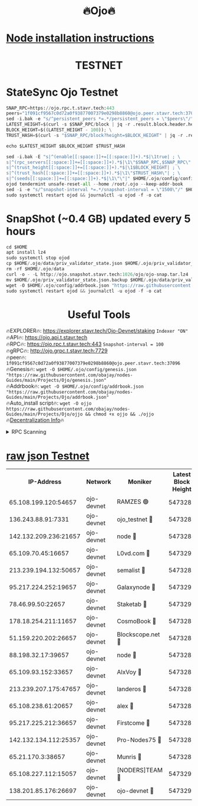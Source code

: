 <h1 align="center"> 🔥Ojo🔥</h1>

[Node installation instructions](https://github.com/obajay/nodes-Guides/tree/main/Projects/Ojo)
=

<h1 align="center"> TESTNET</h1>

# StateSync Ojo Testnet
```python
SNAP_RPC=https://ojo.rpc.t.stavr.tech:443
peers="1f091cf9567c0d72a0f93877007379e0298b8860@ojo.peer.stavr.tech:37096"
sed -i.bak -e "s/^persistent_peers *=.*/persistent_peers = \"$peers\"/" $HOME/.ojo/config/config.toml
LATEST_HEIGHT=$(curl -s $SNAP_RPC/block | jq -r .result.block.header.height); \
BLOCK_HEIGHT=$((LATEST_HEIGHT - 100)); \
TRUST_HASH=$(curl -s "$SNAP_RPC/block?height=$BLOCK_HEIGHT" | jq -r .result.block_id.hash)

echo $LATEST_HEIGHT $BLOCK_HEIGHT $TRUST_HASH

sed -i.bak -E "s|^(enable[[:space:]]+=[[:space:]]+).*$|\1true| ; \
s|^(rpc_servers[[:space:]]+=[[:space:]]+).*$|\1\"$SNAP_RPC,$SNAP_RPC\"| ; \
s|^(trust_height[[:space:]]+=[[:space:]]+).*$|\1$BLOCK_HEIGHT| ; \
s|^(trust_hash[[:space:]]+=[[:space:]]+).*$|\1\"$TRUST_HASH\"| ; \
s|^(seeds[[:space:]]+=[[:space:]]+).*$|\1\"\"|" $HOME/.ojo/config/config.toml
ojod tendermint unsafe-reset-all --home /root/.ojo --keep-addr-book
sed -i -e "s/^snapshot-interval *=.*/snapshot-interval = \"1500\"/" $HOME/.ojo/config/app.toml
sudo systemctl restart ojod && journalctl -u ojod -f -o cat
```
# SnapShot (~0.4 GB) updated every 5 hours
```python
cd $HOME
apt install lz4
sudo systemctl stop ojod
cp $HOME/.ojo/data/priv_validator_state.json $HOME/.ojo/priv_validator_state.json.backup
rm -rf $HOME/.ojo/data
curl -o - -L http://ojo.snapshot.stavr.tech:1026/ojo/ojo-snap.tar.lz4 | lz4 -c -d - | tar -x -C $HOME/.ojo --strip-components 2
mv $HOME/.ojo/priv_validator_state.json.backup $HOME/.ojo/data/priv_validator_state.json
wget -O $HOME/.ojo/config/addrbook.json "https://raw.githubusercontent.com/obajay/nodes-Guides/main/Projects/Ojo/addrbook.json"
sudo systemctl restart ojod && journalctl -u ojod -f -o cat
```
 <h1 align="center"> Useful Tools</h1>

🔥EXPLORER🔥:        https://explorer.stavr.tech/Ojo-Devnet/staking        `Indexer "ON"` \
🔥API🔥:                     https://ojo.api.t.stavr.tech \
🔥RPC🔥:                    https://ojo.rpc.t.stavr.tech:443              `Snapshot-interval = 100` \
🔥gRPC🔥:                  http://ojo.grpc.t.stavr.tech:7729 \
🔥peer🔥:                   `1f091cf9567c0d72a0f93877007379e0298b8860@ojo.peer.stavr.tech:37096` \
🔥Genesis🔥:    ```wget -O $HOME/.ojo/config/genesis.json "https://raw.githubusercontent.com/obajay/nodes-Guides/main/Projects/Ojo/genesis.json"``` \
🔥Addrbook🔥:    ```wget -O $HOME/.ojo/config/addrbook.json "https://raw.githubusercontent.com/obajay/nodes-Guides/main/Projects/Ojo/addrbook.json"``` \
🔥Auto_install script🔥: ```wget -O ojjo https://raw.githubusercontent.com/obajay/nodes-Guides/main/Projects/Ojo/ojjo && chmod +x ojjo && ./ojjo``` \
🔥[Decentralization Info](https://github.com/obajay/StateSync-snapshots/tree/main/Projects/Ojo/Decentralization)🔥



<details>
<summary>RPC Scanning</summary>

<h2 align="center"> We scan nodes in real time every 4 hours. And we provide the final result of RPC endpoints.
We cannot influence the operation of these nodes in any way. </h2>


```python
If Voting Power is higher than 0 --> then the Node is a validator of the network and may be subject to attack and be a potential threat to the chain.
```
```python
We marked such validators with a red symbol
```

</details>

[raw json Testnet](https://rpc-check.ojot.stavr.tech/ojot/rpc-ojot-result.json)
=


<table><tr><th>IP-Address</th><th>Network</th><th>Moniker</th><th>Latest Block Height</th><th>Earliest Block Height</th><th>Catching Up</th><th>Tx Index</th><th>Voting Power</th><th>Scan Time</th></tr><tr><td>65.108.199.120:54657</td><td>ojo-devnet</td><td>RAMZES 🟢</td><td>5473285</td><td>306156</td><td>False</td><td>on</td><td>0</td><td>2024-02-17T02:49:07.007545710UTC</td></tr><tr><td>136.243.88.91:7331</td><td>ojo-devnet</td><td>ojo_testnet 🔴</td><td>5473286</td><td>308845</td><td>False</td><td>on</td><td>1000</td><td>2024-02-17T02:49:15.380686061UTC</td></tr><tr><td>142.132.209.236:21657</td><td>ojo-devnet</td><td>node 🔴</td><td>5473288</td><td>350001</td><td>False</td><td>on</td><td>1999</td><td>2024-02-17T02:49:28.522019228UTC</td></tr><tr><td>65.109.70.45:16657</td><td>ojo-devnet</td><td>L0vd.com 🔴</td><td>5473290</td><td>695918</td><td>False</td><td>off</td><td>998</td><td>2024-02-17T02:49:37.029550502UTC</td></tr><tr><td>213.239.194.132:50657</td><td>ojo-devnet</td><td>semalist 🔴</td><td>5473285</td><td>3223522</td><td>False</td><td>on</td><td>21037</td><td>2024-02-17T02:49:07.283075976UTC</td></tr><tr><td>95.217.224.252:19657</td><td>ojo-devnet</td><td>Galaxynode 🔴</td><td>5473290</td><td>3685492</td><td>False</td><td>on</td><td>11888</td><td>2024-02-17T02:49:35.897675531UTC</td></tr><tr><td>78.46.99.50:22657</td><td>ojo-devnet</td><td>Staketab 🔴</td><td>5473290</td><td>4254801</td><td>False</td><td>on</td><td>1276</td><td>2024-02-17T02:49:37.328720369UTC</td></tr><tr><td>178.18.254.211:11657</td><td>ojo-devnet</td><td>CosmoBook 🔴</td><td>5473289</td><td>4392001</td><td>False</td><td>off</td><td>1047</td><td>2024-02-17T02:49:30.877259361UTC</td></tr><tr><td>51.159.220.202:26657</td><td>ojo-devnet</td><td>Blockscope.net 🔴</td><td>5473285</td><td>4425001</td><td>False</td><td>on</td><td>1904</td><td>2024-02-17T02:49:06.306932271UTC</td></tr><tr><td>88.198.32.17:39657</td><td>ojo-devnet</td><td>node 🔴</td><td>5473289</td><td>4710001</td><td>False</td><td>on</td><td>96847</td><td>2024-02-17T02:49:31.098905818UTC</td></tr><tr><td>65.109.93.152:33657</td><td>ojo-devnet</td><td>AlxVoy 🔴</td><td>5473288</td><td>4943001</td><td>False</td><td>on</td><td>4491415</td><td>2024-02-17T02:49:28.266624781UTC</td></tr><tr><td>213.239.207.175:47657</td><td>ojo-devnet</td><td>landeros 🔴</td><td>5473288</td><td>4967924</td><td>False</td><td>off</td><td>11083</td><td>2024-02-17T02:49:23.830210929UTC</td></tr><tr><td>65.108.238.61:20657</td><td>ojo-devnet</td><td>alex 🔴</td><td>5473285</td><td>5131001</td><td>False</td><td>on</td><td>11359</td><td>2024-02-17T02:49:06.665220809UTC</td></tr><tr><td>95.217.225.212:36657</td><td>ojo-devnet</td><td>Firstcome 🔴</td><td>5473286</td><td>5251946</td><td>False</td><td>on</td><td>13566</td><td>2024-02-17T02:49:12.998177161UTC</td></tr><tr><td>142.132.134.112:25357</td><td>ojo-devnet</td><td>Pro-Nodes75 🔴</td><td>5473285</td><td>5373285</td><td>False</td><td>on</td><td>24651</td><td>2024-02-17T02:49:10.234382619UTC</td></tr><tr><td>65.21.170.3:38657</td><td>ojo-devnet</td><td>Munris 🔴</td><td>5473286</td><td>5373286</td><td>False</td><td>off</td><td>20123</td><td>2024-02-17T02:49:12.660936142UTC</td></tr><tr><td>65.108.227.112:15057</td><td>ojo-devnet</td><td>[NODERS]TEAM 🔴</td><td>5473290</td><td>5373290</td><td>False</td><td>off</td><td>9999</td><td>2024-02-17T02:49:36.370787671UTC</td></tr><tr><td>138.201.85.176:26697</td><td>ojo-devnet</td><td>ojo-devnet 🔴</td><td>5473290</td><td>5373290</td><td>False</td><td>on</td><td>1000024000</td><td>2024-02-17T02:49:36.678203686UTC</td></tr></table>

